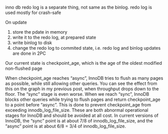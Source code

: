 inno db redo log is a separate thing, not same as the binlog. redo log is used mostly for crash-safe


On update
1. store the pdate in memory
2. write it to the redo log, at prepared state
3. write binlog to disk
4. change the redo log to commited state, i.e. redo log and binlog updates are done in 2PC


Our current state is checkpoint_age, which is the age of the oldest modified non-flushed page

When checkpoint_age reaches “async”, InnoDB tries to flush as many pages as possible, while still allowing other queries. You can see the effect from this on the graph in my previous post, when throughput drops down to the floor. The “sync” stage is even worse. When we reach “sync”, InnoDB blocks other queries while trying to flush pages and return checkpoint_age to a point before “async”. This is done to prevent checkpoint_age from exceeding innodb_log_file_size. These are both abnormal operational stages for InnoDB and should be avoided at all cost. In current versions of InnoDB, the “sync” point is at about 7/8 of innodb_log_file_size, and the “async” point is at about 6/8 = 3/4 of innodb_log_file_size.


